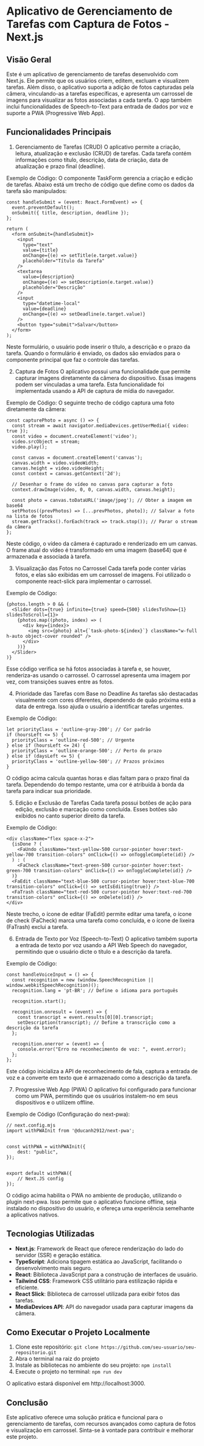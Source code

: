 # Aplicativo de Gerenciamento de Tarefas com Captura de Fotos - Next.js
## Visão Geral
Este é um aplicativo de gerenciamento de tarefas desenvolvido com Next.js. Ele permite que os usuários criem, editem, excluam e visualizem tarefas. Além disso, o aplicativo suporta a adição de fotos capturadas pela câmera, vinculando-as a tarefas específicas, e apresenta um carrossel de imagens para visualizar as fotos associadas a cada tarefa. O app também inclui funcionalidades de Speech-to-Text para entrada de dados por voz e suporte a PWA (Progressive Web App).

## Funcionalidades Principais
1. Gerenciamento de Tarefas (CRUD)
O aplicativo permite a criação, leitura, atualização e exclusão (CRUD) de tarefas. Cada tarefa contém informações como título, descrição, data de criação, data de atualização e prazo final (deadline).

Exemplo de Código:
O componente TaskForm gerencia a criação e edição de tarefas. Abaixo está um trecho de código que define como os dados da tarefa são manipulados:
```
const handleSubmit = (event: React.FormEvent) => {
  event.preventDefault();
  onSubmit({ title, description, deadline });
};

return (
  <form onSubmit={handleSubmit}>
    <input
      type="text"
      value={title}
      onChange={(e) => setTitle(e.target.value)}
      placeholder="Título da Tarefa"
    />
    <textarea
      value={description}
      onChange={(e) => setDescription(e.target.value)}
      placeholder="Descrição"
    />
    <input
      type="datetime-local"
      value={deadline}
      onChange={(e) => setDeadline(e.target.value)}
    />
    <button type="submit">Salvar</button>
  </form>
);
```
Neste formulário, o usuário pode inserir o título, a descrição e o prazo da tarefa. Quando o formulário é enviado, os dados são enviados para o componente principal que faz o controle das tarefas.

2. Captura de Fotos
O aplicativo possui uma funcionalidade que permite capturar imagens diretamente da câmera do dispositivo. Essas imagens podem ser vinculadas a uma tarefa. Esta funcionalidade foi implementada usando a API de captura de mídia do navegador.

Exemplo de Código:
O seguinte trecho de código captura uma foto diretamente da câmera:

```
const capturePhoto = async () => {
  const stream = await navigator.mediaDevices.getUserMedia({ video: true });
  const video = document.createElement('video');
  video.srcObject = stream;
  video.play();

  const canvas = document.createElement('canvas');
  canvas.width = video.videoWidth;
  canvas.height = video.videoHeight;
  const context = canvas.getContext('2d');
  
  // Desenhar o frame do vídeo no canvas para capturar a foto
  context.drawImage(video, 0, 0, canvas.width, canvas.height);
  
  const photo = canvas.toDataURL('image/jpeg'); // Obter a imagem em base64
  setPhotos((prevPhotos) => [...prevPhotos, photo]); // Salvar a foto na lista de fotos
  stream.getTracks().forEach(track => track.stop()); // Parar o stream da câmera
};
```
Neste código, o vídeo da câmera é capturado e renderizado em um canvas. O frame atual do vídeo é transformado em uma imagem (base64) que é armazenada e associada à tarefa.

3. Visualização das Fotos no Carrossel
Cada tarefa pode conter várias fotos, e elas são exibidas em um carrossel de imagens. Foi utilizado o componente react-slick para implementar o carrossel.

Exemplo de Código:
```
{photos.length > 0 && (
  <Slider dots={true} infinite={true} speed={500} slidesToShow={1} slidesToScroll={1}>
    {photos.map((photo, index) => (
      <div key={index}>
        <img src={photo} alt={`task-photo-${index}`} className="w-full h-auto object-cover rounded" />
      </div>
    ))}
  </Slider>
)}
```
Esse código verifica se há fotos associadas à tarefa e, se houver, renderiza-as usando o carrossel. O carrossel apresenta uma imagem por vez, com transições suaves entre as fotos.

4. Prioridade das Tarefas com Base no Deadline
As tarefas são destacadas visualmente com cores diferentes, dependendo de quão próxima está a data de entrega. Isso ajuda o usuário a identificar tarefas urgentes.

Exemplo de Código:
```
let priorityClass = 'outline-gray-200'; // Cor padrão
if (hoursLeft <= 5) {
  priorityClass = 'outline-red-500'; // Urgente
} else if (hoursLeft <= 24) {
  priorityClass = 'outline-orange-500'; // Perto do prazo
} else if (daysLeft <= 5) {
  priorityClass = 'outline-yellow-500'; // Prazos próximos
}
```
O código acima calcula quantas horas e dias faltam para o prazo final da tarefa. Dependendo do tempo restante, uma cor é atribuída à borda da tarefa para indicar sua prioridade.

5. Edição e Exclusão de Tarefas
Cada tarefa possui botões de ação para edição, exclusão e marcação como concluída. Esses botões são exibidos no canto superior direito da tarefa.

Exemplo de Código:
```
<div className="flex space-x-2">
  {isDone ? (
    <FaUndo className="text-yellow-500 cursor-pointer hover:text-yellow-700 transition-colors" onClick={() => onToggleComplete(id)} />
  ) : (
    <FaCheck className="text-green-500 cursor-pointer hover:text-green-700 transition-colors" onClick={() => onToggleComplete(id)} />
  )}
  <FaEdit className="text-blue-500 cursor-pointer hover:text-blue-700 transition-colors" onClick={() => setIsEditing(true)} />
  <FaTrash className="text-red-500 cursor-pointer hover:text-red-700 transition-colors" onClick={() => onDelete(id)} />
</div>
```
Neste trecho, o ícone de editar (FaEdit) permite editar uma tarefa, o ícone de check (FaCheck) marca uma tarefa como concluída, e o ícone de lixeira (FaTrash) exclui a tarefa.

6. Entrada de Texto por Voz (Speech-to-Text)
O aplicativo também suporta a entrada de texto por voz usando a API Web Speech do navegador, permitindo que o usuário dicte o título e a descrição da tarefa.

Exemplo de Código:
```
const handleVoiceInput = () => {
  const recognition = new (window.SpeechRecognition || window.webkitSpeechRecognition)();
  recognition.lang = 'pt-BR'; // Define o idioma para português

  recognition.start();

  recognition.onresult = (event) => {
    const transcript = event.results[0][0].transcript;
    setDescription(transcript); // Define a transcrição como a descrição da tarefa
  };

  recognition.onerror = (event) => {
    console.error("Erro no reconhecimento de voz: ", event.error);
  };
};
```
Este código inicializa a API de reconhecimento de fala, captura a entrada de voz e a converte em texto que é armazenado como a descrição da tarefa.

7. Progressive Web App (PWA)
O aplicativo foi configurado para funcionar como um PWA, permitindo que os usuários instalem-no em seus dispositivos e o utilizem offline.

Exemplo de Código (Configuração do next-pwa):
```
// next.config.mjs
import withPWAInit from '@ducanh2912/next-pwa';


const withPWA = withPWAInit({
    dest: "public",
});


export default withPWA({
    // Next.JS config
});
```
O código acima habilita o PWA no ambiente de produção, utilizando o plugin next-pwa. Isso permite que o aplicativo funcione offline, seja instalado no dispositivo do usuário, e ofereça uma experiência semelhante a aplicativos nativos.



## Tecnologias Utilizadas
- **Next.js**: Framework de React que oferece renderização do lado do servidor (SSR) e geração estática.
- **TypeScript**: Adiciona tipagem estática ao JavaScript, facilitando o desenvolvimento mais seguro.
- **React**: Biblioteca JavaScript para a construção de interfaces de usuário.
- **Tailwind CSS**: Framework CSS utilitário para estilização rápida e eficiente.
- **React Slick**: Biblioteca de carrossel utilizada para exibir fotos das tarefas.
- **MediaDevices API**: API do navegador usada para capturar imagens da câmera.
## Como Executar o Projeto Localmente
1. Clone este repositório: `git clone https://github.com/seu-usuario/seu-repositorio.git`
2. Abra o terminal na raiz do projeto
3. Instale as bibliotecas no ambiente do seu projeto: `npm install`
4. Execute o projeto no terminal: `npm run dev`

O aplicativo estará disponível em http://localhost:3000.

## Conclusão
Este aplicativo oferece uma solução prática e funcional para o gerenciamento de tarefas, com recursos avançados como captura de fotos e visualização em carrossel. Sinta-se à vontade para contribuir e melhorar este projeto.